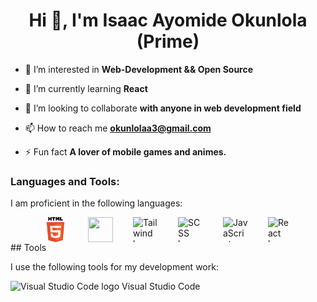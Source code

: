 <h1 align="center">Hi 👋, I'm Isaac Ayomide Okunlola (Prime)</h1>

- 🔭 I’m interested in **Web-Development && Open Source**

- 🌱 I’m currently learning **React**

- 👯 I’m looking to collaborate **with anyone in web development field**

- 📫 How to reach me **okunlolaa3@gmail.com**

- ⚡ Fun fact **A lover of mobile games and animes.**

<h3 align="left">Languages and Tools:</h3>
<p align="left">
I am proficient in the following languages:
<div style="display: flex; align-items: center; justify-content: center; gap: 2rem;">
<img src="https://raw.githubusercontent.com/github/explore/80688e429a7d4ef2fca1e82350fe8e3517d3494d/topics/html/html.png" width="40" height="40"> 

<img src="https://encrypted-tbn0.gstatic.com/images?q=tbn:ANd9GcQldO4jBqcWUfcRF9VesZuypiEysn6mN7ypb8kUa3_eHo1vCZoRYK4Kw5ySnObyTkVwn3k&usqp=CAU" width="40" height="40">

<img src="https://avatars.githubusercontent.com/u/30317862?s=280&v=4" alt="Tailwind logo" width="40" height="40">

<img src="https://camo.githubusercontent.com/6f4d1d6d07d88966968247c0a88ebf418732b7ddb49ff7d67404bf1a20ebbc8e/68747470733a2f2f776f726c64766563746f726c6f676f2e636f6d2f6c6f676f732f736173732d312e737667" alt="SCSS logo" width="40" height="40">

<img src="https://repository-images.githubusercontent.com/584068292/2445b500-869d-498e-ae47-2a3e5820e3c5" alt="JavaScript logo" width="40" height="40"> 

<img src="https://upload.wikimedia.org/wikipedia/commons/thumb/a/a7/React-icon.svg/220px-React-icon.svg.png" alt="React logo" width="40" height="40">
</div>
## Tools

I use the following tools for my development work:

<img src="https://code.visualstudio.com/assets/icon-48x48@2.png" alt="Visual Studio Code logo"> Visual Studio Code
 </p>



